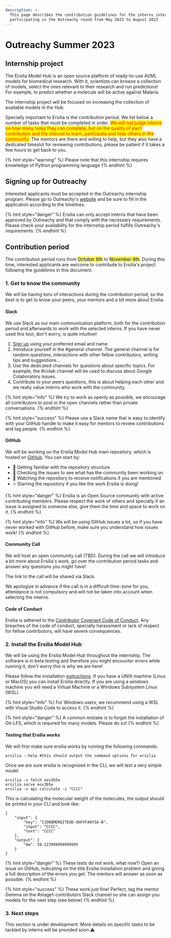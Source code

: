 ```yaml
---
description: >-
  This page describes the contribution guidelines for the interns interested in
  participating in the Outreachy round from May 2023 to August 2023
---
```


# Outreachy Summer 2023

## Internship project

The Ersilia Model Hub is an open source platform of ready-to-use AI/ML models for biomedical research. With it, scientists can browse a collection of models, select the ones relevant to their research and run predictions! For example, to predict whether a molecule will be active against Malaria.

The internship project will be focused on increasing the collection of available models in the Hub.&#x20;

Specially important to Ersilia is the contribution period. We list below a number of tasks that must be completed in order. <mark style="color:red;">We will not judge interns on how many tasks they can complete, but on the quality of each contribution and the interest to learn, participate and help others in the community.</mark> The mentors are there and willing to help, but they also have a dedicated timeslot for reviewing contributions, please be patient if it takes a few hours to get back to you.

{% hint style="warning" %}
Please note that this internship requires knowledge of Python programming language
{% endhint %}

## Signing up for Outreachy

Interested applicants must be accepted in the Outreachy internship program. Please go to Outreachy's [website](https://outreachy.org) and be sure to fill in the application according to the timelines.

{% hint style="danger" %}
Ersilia can only accept interns that have been approved by Outreachy and that comply with the necessary requirements. Please check your availability for the internship period fulfills Outreachy's requirements.
{% endhint %}

## Contribution period

The contribution period runs from <mark style="color:blue;">October 6th</mark> to <mark style="color:blue;">November 4th</mark>. During this time, interested applicants are welcome to contribute to Ersilia's project following the guidelines in this document.

### 1. Get to know the community

We will be having tons of interactions during the contribution period, so the best is to get to know your peers, your mentors and a bit more about Ersilia.

#### Slack

We use Slack as our main communication platform, both for the contribution period and afterwards to work with the selected interns. If you have never used this tool, don't worry, is quite intuitive!

1. [Sign up](https://join.slack.com/t/ersilia-outreachy/shared\_invite/zt-1h2u8vbxh-fkyxlOJE20Bx538hQvpC\~A) using your preferred email and name.
2. Introduce yourself in the #general channel. The general channel is for random questions, interactions with other fellow contributors, writing tips and suggestions...
3. Use the dedicated channels for questions about specific topics. For example, the #colab channel will be used to discuss about Google Colaboratory issues.&#x20;
4. Contribute to your peers questions, this is about helping each other and we really value interns who work with the community.

{% hint style="info" %}
We try to work as openly as possible, we encourage all contributors to post in the open channels rather than private conversations.
{% endhint %}

{% hint style="success" %}
Please use a Slack name that is easy to identify with your GitHub handle to make it easy for mentors to review contributions and tag people.
{% endhint %}

#### GitHub

We will be working on the Ersilia Model Hub main repository, which is hosted on [GitHub](https://github.com/ersilia-os/ersilia). You can start by:

* 📖 Getting familiar with the repository structure
* 🐛 Checking the issues to see what has the community been working on
* 👀 Watching the repository to receive notifications if you are mentioned&#x20;
* ⭐ Starring the repository if you like the work Ersilia is doing!

{% hint style="danger" %}
Ersilia is an Open Source community with active contributing members. Please respect the work of others and specially if an issue is assigned to someone else, give them the time and space to work on it.
{% endhint %}

{% hint style="info" %}
We will be using GitHub issues a lot, so if you have never worked with GitHub before, make sure you understand how issues work!
{% endhint %}

#### Community Call

We will host an open community call (TBD). During the call we will introduce a bit more about Ersilia's work, go over the contribution period tasks and answer any questions you might have!

The link to the call will be shared via Slack.

We apologize in advance if the call is in a difficult time-zone for you, attendance is not compulsory and will not be taken into account when selecting the interns.&#x20;

#### Code of Conduct

Ersilia is adhered to the [Contributor Covenant Code of Conduct](../../about-us/code-of-conduct.md). Any breaches of the code of conduct, specially harassment or lack of respect for fellow contributors, will have severe consequences.

### 2. Install the Ersilia Model Hub

We will be using the Ersilia Model Hub throughout the internship. The software is in beta testing and therefore you might encounter errors while running it, don't worry this is why we are here!

Please follow the installation [instructions](../../ersilia-model-hub/installation.md). If you have a UNIX machine (Linux or MacOS) you can install Ersilia directly. If you are using a windows machine you will need a Virtual Machine or a Windows Subsystem Linux (WSL).

{% hint style="info" %}
For Windows users, we recommend using a WSL with Visual Studio Code to access it.
{% endhint %}

{% hint style="danger" %}
A common mistake is to forget the installation of Git-LFS, which is required for many models. Please do so!
{% endhint %}

#### Testing that Ersilia works

We will first make sure ersilia works by running the following commands:

```
ersilia --help #this should output the command options for ersilia
```

Once we are sure ersilia is recognised in the CLI, we will test a very simple model

```
ersilia -v fetch eos3b5e
ersilia serve eos3b5e
ersilia -v api calculate -i "CCCC"
```

This is calculating the molecular weight of the molecules, the output should be printed in your CLI and look like:

```
{
    "input": {
        "key": "IJDNQMDRQITEOD-UHFFFAOYSA-N",
        "input": "CCCC",
        "text": "CCCC"
    },
    "output": {
        "mw": 58.123999999999995
    }
}
```

{% hint style="danger" %}
These tests do not work, what now?! Open an issue on GitHub, indicating on the title Ersilia installation problem and giving a full description of the errors you get. The mentors will answer as soon as possible.
{% endhint %}

{% hint style="success" %}
These work just fine! Perfect, tag the mentor Gemma on the #stage1-contributors Slack channel so she can assign you models for the next step (see below)
{% endhint %}

### 3. Next steps

This section is under development. More details on specific tasks to be tackled by interns will be provided soon ⚠️
